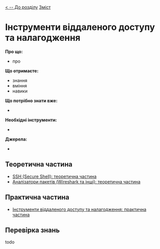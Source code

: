 [< -- До розділу](../README.md)         [Зміст](../../contents.md)

# Інструменти віддаленого доступу та налагодження

**Про що:**

- про 

**Що отримаєте:**

- знання 
- вміння 
- навики 

**Що потрібно знати вже:**

- 

**Необхідні інструменти:**

- 

**Джерела:** 

- 

## Теоретична частина

- [SSH (Secure Shell): теоретична частина ](ssh.md)
- [Аналізатори пакетів (Wireshark та інші): теоретична частина](sniffers.md)

## Практична частина

- [Інструменти віддаленого доступу та налагодження: практична частина](lab.md)

## Перевірка знань

todo